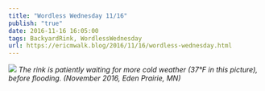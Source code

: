 ```yaml
---
title: "Wordless Wednesday 11/16"
publish: "true"
date: 2016-11-16 16:05:00
tags: BackyardRink, WordlessWednesday
url: https://ericmwalk.blog/2016/11/16/wordless-wednesday.html
---
```


![](https://ericmwalk.blog/uploads/2021/fee80e5ddf.jpg)
*The rink is patiently waiting for more cold weather (37°F in this picture), before flooding. (November 2016, Eden Prairie, MN)*